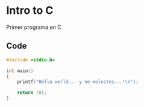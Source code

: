 # Intro to C
Primer programa en C


## Code

``` C
#include <stdio.h>

int main()
{
	printf("Hello world... y no molestes...!\n");

	return (0);
}
```
